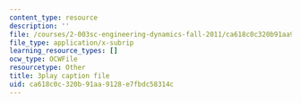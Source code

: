 ```yaml
---
content_type: resource
description: ''
file: /courses/2-003sc-engineering-dynamics-fall-2011/ca618c0c320b91aa9128e7fbdc58314c_OxcCPTc_bXw.srt
file_type: application/x-subrip
learning_resource_types: []
ocw_type: OCWFile
resourcetype: Other
title: 3play caption file
uid: ca618c0c-320b-91aa-9128-e7fbdc58314c
---
```

